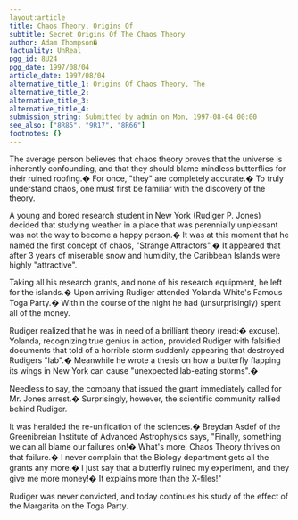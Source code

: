 ```yaml
---
layout:article
title: Chaos Theory, Origins Of
subtitle: Secret Origins Of The Chaos Theory
author: Adam Thompson�
factuality: UnReal
pgg_id: 8U24
pgg_date: 1997/08/04
article_date: 1997/08/04
alternative_title_1: Origins Of Chaos Theory, The
alternative_title_2: 
alternative_title_3: 
alternative_title_4: 
submission_string: Submitted by admin on Mon, 1997-08-04 00:00
see_also: ["8R85", "9R17", "8R66"]
footnotes: {}
---
```

<div>
<p>The average person believes that chaos theory proves that the universe is inherently confounding, and that they should blame mindless butterflies for their ruined roofing.� For once, "they" are completely accurate.� To truly understand chaos, one must first be familiar with the discovery of the theory.</p>
<p>A young and bored research student in New York (Rudiger P. Jones) decided that studying weather in a place that was perennially unpleasant was not the way to become a happy person.� It was at this moment that he named the first concept of chaos, "Strange Attractors".� It appeared that after 3 years of miserable snow and humidity, the Caribbean Islands were highly "attractive".</p>
<p>Taking all his research grants, and none of his research equipment, he left for the islands.� Upon arriving Rudiger attended Yolanda White's Famous Toga Party.� Within the course of the night he had (unsurprisingly) spent all of the money.</p>
<p>Rudiger realized that he was in need of a brilliant theory (read:� excuse). Yolanda, recognizing true genius in action, provided Rudiger with falsified documents that told of a horrible storm suddenly appearing that destroyed Rudigers "lab".� Meanwhile he wrote a thesis on how a butterfly flapping its wings in New York can cause "unexpected lab-eating storms".�</p>
<p>Needless to say, the company that issued the grant immediately called for Mr. Jones arrest.� Surprisingly, however, the scientific community rallied behind Rudiger.</p>
<p>It was heralded the re-unification of the sciences.� Breydan Asdef of the Greenibreian Institute of Advanced Astrophysics says, "Finally, something we can all blame our failures on!� What's more, Chaos Theory thrives on that failure.� I never complain that the Biology department gets all the grants any more.� I just say that a butterfly ruined my experiment, and they give me more money!� It explains more than the X-files!"</p>
<p>Rudiger was never convicted, and today continues his study of the effect of the Margarita on the Toga Party.</p>
</div>
